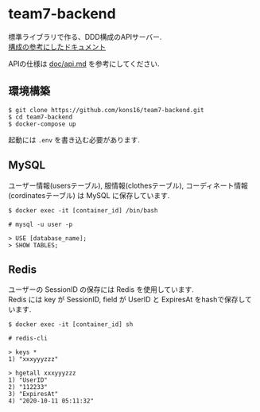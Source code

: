 # team7-backend
標準ライブラリで作る、DDD構成のAPIサーバー.  
[構成の参考にしたドキュメント](https://github.com/camphor-/relaym-server/blob/master/docs/application_architecture.md)  

APIの仕様は [doc/api.md](https://github.com/kons16/team7-backend/blob/master/doc/api.md) を参考にしてください.
  
## 環境構築
```
$ git clone https://github.com/kons16/team7-backend.git
$ cd team7-backend
$ docker-compose up
```
起動には `.env` を書き込む必要があります.  

## MySQL
ユーザー情報(usersテーブル), 服情報(clothesテーブル), コーディネート情報(cordinatesテーブル) は MySQL に保存しています.
```
$ docker exec -it [container_id] /bin/bash

# mysql -u user -p

> USE [database_name];
> SHOW TABLES;
```

## Redis
ユーザーの SessionID の保存には Redis を使用しています.  
Redis には key が SessionID, field が UserID と ExpiresAt をhashで保存しています.  
```
$ docker exec -it [container_id] sh

# redis-cli

> keys *
1) "xxxyyyzzz"

> hgetall xxxyyyzzz
1) "UserID"
2) "112233"
3) "ExpiresAt"
4) "2020-10-11 05:11:32"
```
